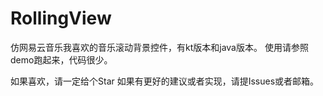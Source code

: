 # RollingView
仿网易云音乐我喜欢的音乐滚动背景控件，有kt版本和java版本。
使用请参照demo跑起来，代码很少。

如果喜欢，请一定给个Star
如果有更好的建议或者实现，请提Issues或者邮箱。
